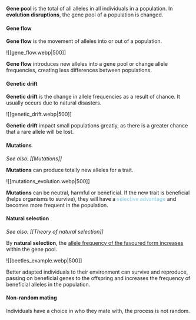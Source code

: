 **Gene pool** is the total of all alleles in all individuals in a population. In **evolution disruptions**, the gene pool of a population is changed.

#### Gene flow
**Gene flow** is the movement of alleles into or out of a population.

![[gene_flow.webp|500]]

**Gene flow** introduces new alleles into a gene pool or change allele frequencies, creating less differences between populations.

#### Genetic drift
**Genetic drift** is the change in allele frequencies as a result of chance. It usually occurs due to natural disasters.

![[genetic_drift.webp|500]]

**Genetic drift** impact small populations greatly, as there is a greater chance that a rare allele will be lost.

#### Mutations
*See also: [[Mutations]]*

**Mutations** can produce totally new alleles for a trait.

![[mutations_evolution.webp|500]]

**Mutations** can be neutral, harmful or beneficial. If the new trait is beneficial (helps organisms to survive), they will have a <span style="color: skyblue">selective advantage</span> and becomes more frequent in the population.

#### Natural selection
*See also: [[Theory of natural selection]]*

By **natural selection**, the <u>allele frequency of the favoured form increases</u> within the gene pool.

![[beetles_example.webp|500]]

Better adapted individuals to their environment can survive and reproduce, passing on beneficial genes to the offspring and increases the frequency of beneficial alleles in the population.

#### Non-random mating
Individuals have a choice in who they mate with, the process is not random.